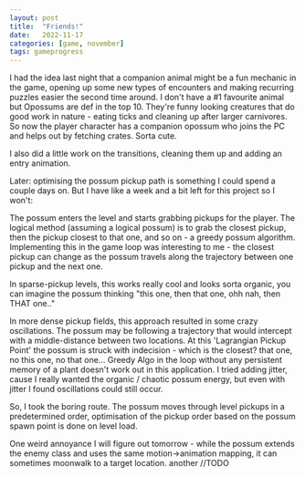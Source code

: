 ```yaml
---
layout: post
title:  "Friends!"
date:   2022-11-17
categories: [game, november]
tags: gameprogress
---
```

I had the idea last night that a companion animal might be a fun mechanic in the game, opening up some new types of encounters and making recurring puzzles easier the second time around. I don't have a #1 favourite animal but Opossums are def in the top 10. They're funny looking creatures that do good work in nature - eating ticks and cleaning up after larger carnivores. So now the player character has a companion opossum who joins the PC and helps out by fetching crates. Sorta cute.

I also did a little work on the transitions, cleaning them up and adding an entry animation.

Later: optimising the possum pickup path is something I could spend a couple days on. But I have like a week and a bit left for this project so I won't:

The possum enters the level and starts grabbing pickups for the player. The logical method (assuming a logical possum) is to grab the closest pickup, then the pickup closest to that one, and so on - a greedy possum algorithm. Implementing this in the game loop was interesting to me - the closest pickup can change as the possum travels along the trajectory between one pickup and the next one.

In sparse-pickup levels, this works really cool and looks sorta organic, you can imagine the possum thinking "this one, then that one, ohh nah, then THAT one.."

In more dense pickup fields, this approach resulted in some crazy oscillations. The possum may be following a trajectory that would intercept with a middle-distance between two locations. At this 'Lagrangian Pickup Point' the possum is struck with indecision - which is the closest? that one, no this one, no that one... Greedy Algo in the loop without any persistent memory of a plant doesn't work out in this application. I tried adding jitter, cause I really wanted the organic / chaotic possum energy, but even with jitter I found oscillations could still occur.

So, I took the boring route. The possum moves through level pickups in a predetermined order, optimisation of the pickup order based on the possum spawn point is done on level load.

One weird annoyance I will figure out tomorrow - while the possum extends the enemy class and uses the same motion->animation mapping, it can sometimes moonwalk to a target location. another //TODO
